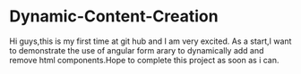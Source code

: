 # Dynamic-Content-Creation 
Hi guys,this is my first time at git hub and I am very excited. As a start,I want to demonstrate the use of angular form arary to dynamically add and remove html components.Hope to complete this project as soon as i can.
